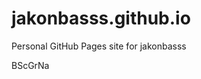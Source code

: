 # jakonbasss.github.io
Personal GitHub Pages site for jakonbasss































BScGrNa
